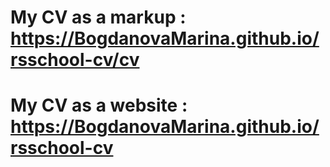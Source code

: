 # My CV as a markup : https://BogdanovaMarina.github.io/rsschool-cv/cv
# My CV as a website : https://BogdanovaMarina.github.io/rsschool-cv
